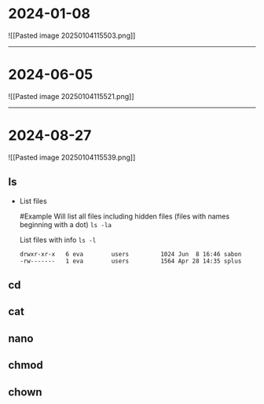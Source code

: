 # 2024-01-08
![[Pasted image 20250104115503.png]]

---
# 2024-06-05
![[Pasted image 20250104115521.png]]

---
# 2024-08-27
![[Pasted image 20250104115539.png]]
## **ls**
- List files
	  
  #Example 
	Will list all files including hidden files (files with names beginning with a dot)
	`ls -la`
	  
	List  files with info
	`ls -l` 
	 ```
	 drwxr-xr-x   6 eva        users         1024 Jun  8 16:46 sabon
	 -rw-------   1 eva        users         1564 Apr 28 14:35 splus
	 ``` 
	 
## **cd**

## **cat**

## **nano**

## **chmod**

## **chown**
